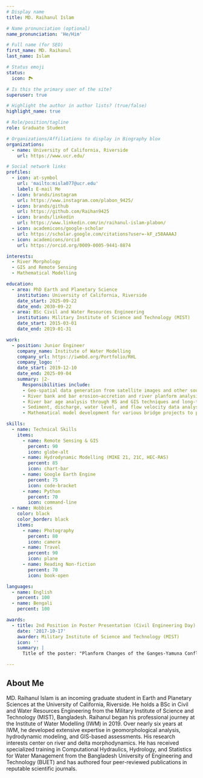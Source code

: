 ```yaml
---
# Display name
title: MD. Raihanul Islam

# Name pronunciation (optional)
name_pronunciation: 'He/Him'

# Full name (for SEO)
first_name: MD. Raihanul
last_name: Islam

# Status emoji
status:
  icon: 🏞

# Is this the primary user of the site?
superuser: true

# Highlight the author in author lists? (true/false)
highlight_name: true

# Role/position/tagline
role: Graduate Student

# Organizations/Affiliations to display in Biography blox
organizations:
  - name: University of California, Riverside
    url: https://www.ucr.edu/

# Social network links
profiles:
  - icon: at-symbol
    url: 'mailto:misla077@ucr.edu'
    label: E-mail Me
  - icon: brands/instagram
    url: https://www.instagram.com/plabon_9425/
  - icon: brands/github
    url: https://github.com/Raihan9425
  - icon: brands/linkedin
    url: https://www.linkedin.com/in/raihanul-islam-plabon/
  - icon: academicons/google-scholar
    url: https://scholar.google.com/citations?user=-kF_z58AAAAJ
  - icon: academicons/orcid
    url: https://orcid.org/0009-0005-9441-8874

interests:
  - River Morphology
  - GIS and Remote Sensing
  - Mathematical Modelling

education:
  - area: PhD Earth and Planetary Science
    institution: University of California, Riverside
    date_start: 2025-09-22
    date_end: 2030-09-22
  - area: BSc Civil and Water Resources Engineering
    institution: Military Institute of Science and Technology (MIST)
    date_start: 2015-03-01
    date_end: 2019-01-31

work:
  - position: Junior Engineer
    company_name: Institute of Water Modelling
    company_url: https://iwmbd.org/Portfolio/RHL
    company_logo: ''
    date_start: 2019-12-10
    date_end: 2025-09-04
    summary: |2-
      Responsibilities include:
      - Geo-spatial data generation from satellite images and other sources, time series analysis, and two-dimensional hydrodynamic model development to find suitable locations for hydraulic structures like bridges, culverts, intake pumps, etc.
      - River bank and bar erosion–accretion and river planform analysis to understand fluvial processes in the river systems.
      - River bar age analysis through RS and GIS techniques and long-term stability analysis via a 2D hydrodynamic model.
      - Sediment, discharge, water level, and flow velocity data analysis for various rivers.
      - Mathematical model development for various bridge projects to provide hydro-morphological parameters for bridge design.

skills:
  - name: Technical Skills
    items:
      - name: Remote Sensing & GIS
        percent: 90
        icon: globe-alt
      - name: Hydrodynamic Modelling (MIKE 21, 21C, HEC-RAS)
        percent: 85
        icon: chart-bar
      - name: Google Earth Engine
        percent: 75
        icon: code-bracket
      - name: Python
        percent: 70
        icon: command-line
  - name: Hobbies
    color: black
    color_border: black
    items:
      - name: Photography
        percent: 80
        icon: camera
      - name: Travel
        percent: 90
        icon: plane
      - name: Reading Non-fiction
        percent: 70
        icon: book-open

languages:
  - name: English
    percent: 100
  - name: Bengali
    percent: 100

awards:
  - title: 2nd Position in Poster Presentation (Civil Engineering Day)
    date: '2017-10-17'
    awarder: Military Institute of Science and Technology (MIST)
    icon: ''
    summary: |
      Title of the poster: "Planform Changes of the Ganges-Yamuna Confluence and Its Relation to Flood"

---
```


## About Me
MD. Raihanul Islam is an incoming graduate student in Earth and Planetary Sciences at the University of California, Riverside. He holds a BSc in Civil and Water Resources Engineering from the Military Institute of Science and Technology (MIST), Bangladesh. Raihanul began his professional journey at the Institute of Water Modelling (IWM) in 2019. Over nearly six years at IWM, he developed extensive expertise in geomorphological analysis, hydrodynamic modeling, and GIS-based assessments. His research interests center on river and delta morphodynamics. He has received specialized training in Computational Hydraulics, Hydrology, and Statistics for Water Management from the Bangladesh University of Engineering and Technology (BUET) and has authored four peer-reviewed publications in reputable scientific journals.


